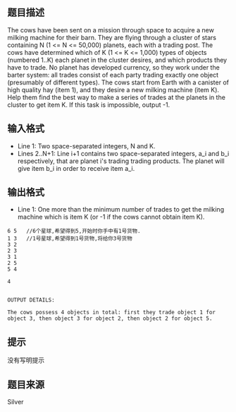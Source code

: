 


## 题目描述
The cows have been sent on a mission through space to acquire a new
milking machine for their barn.  They are flying through a cluster
of stars containing N (1 <= N <= 50,000) planets, each with a trading
post.
The cows have determined which of K (1 <= K <= 1,000) types of
objects (numbered 1..K) each planet in the cluster desires, and
which products they have to trade. No planet has developed currency,
so they work under the barter system: all trades consist of each
party trading exactly one object (presumably of different types).
The cows start from Earth with a canister of high quality hay (item
1), and they desire a new milking machine (item K). Help them find
the best way to make a series of trades at the planets in the cluster
to get item K.  If this task is impossible, output -1.
## 输入格式
* Line 1: Two space-separated integers, N and K.
* Lines 2..N+1: Line i+1 contains two space-separated integers, a_i
and b_i respectively, that are planet i's trading trading
products. The planet will give item b_i in order to receive
item a_i.
## 输出格式
* Line 1: One more than the minimum number of trades to get the
milking machine which is item K (or -1 if the cows cannot
obtain item K).

```input1
6 5   //6个星球,希望得到5,开始时你手中有1号货物.
1 3   //1号星球,希望得到1号货物,将给你3号货物
3 2
2 3
3 1
2 5
5 4

```
```output1
4


OUTPUT DETAILS:

The cows possess 4 objects in total: first they trade object 1 for
object 3, then object 3 for object 2, then object 2 for object 5.
```

## 提示
没有写明提示
## 题目来源
Silver


